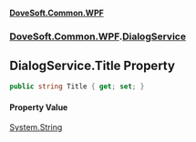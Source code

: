 #### [DoveSoft.Common.WPF](readme.md 'readme')
### [DoveSoft.Common.WPF](DoveSoft_Common_WPF.md 'DoveSoft.Common.WPF').[DialogService](DialogService.md 'DoveSoft.Common.WPF.DialogService')
## DialogService.Title Property
```csharp
public string Title { get; set; }
```
#### Property Value
[System.String](https://docs.microsoft.com/en-us/dotnet/api/System.String 'System.String')
